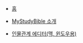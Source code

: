 * [홈](/)

* [MyStudyBible 소개](/MyStudyBible)

* [인물관계 에디터(맥, 윈도우용)](/PersonRelationshipEditor-mac)
  
